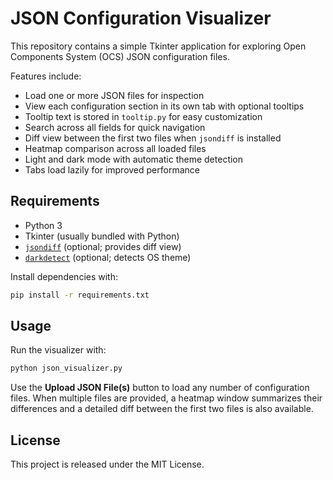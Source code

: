# JSON Configuration Visualizer

This repository contains a simple Tkinter application for exploring Open Components System (OCS) JSON configuration files.

Features include:

- Load one or more JSON files for inspection
- View each configuration section in its own tab with optional tooltips
- Tooltip text is stored in `tooltip.py` for easy customization
- Search across all fields for quick navigation
- Diff view between the first two files when `jsondiff` is installed
- Heatmap comparison across all loaded files
- Light and dark mode with automatic theme detection
- Tabs load lazily for improved performance

## Requirements

- Python 3
- Tkinter (usually bundled with Python)
- [`jsondiff`](https://pypi.org/project/jsondiff/) (optional; provides diff view)
- [`darkdetect`](https://pypi.org/project/darkdetect/) (optional; detects OS theme)

Install dependencies with:

```bash
pip install -r requirements.txt
```

## Usage

Run the visualizer with:

```bash
python json_visualizer.py
```

Use the **Upload JSON File(s)** button to load any number of configuration files. When multiple files are provided, a heatmap window summarizes their differences and a detailed diff between the first two files is also available.

## License

This project is released under the MIT License.
